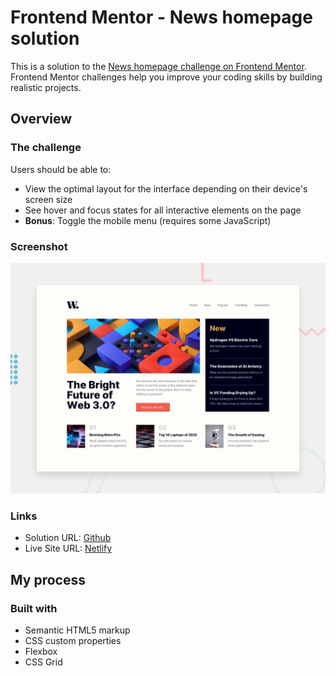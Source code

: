 # Frontend Mentor - News homepage solution

This is a solution to the [News homepage challenge on Frontend Mentor](https://www.frontendmentor.io/challenges/news-homepage-H6SWTa1MFl). Frontend Mentor challenges help you improve your coding skills by building realistic projects.

## Overview

### The challenge

Users should be able to:

-   View the optimal layout for the interface depending on their device's screen size
-   See hover and focus states for all interactive elements on the page
-   **Bonus**: Toggle the mobile menu (requires some JavaScript)

### Screenshot

![](./design/desktop-preview.jpg)

### Links

-   Solution URL: [Github](https://github.com/shibincreji/News-Homepage)
-   Live Site URL: [Netlify](https://mynewshomepage.netlify.app/)

## My process

### Built with

-   Semantic HTML5 markup
-   CSS custom properties
-   Flexbox
-   CSS Grid
